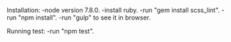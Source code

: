 Installation:
-node version 7.8.0.
-install ruby.
-run "gem install scss_lint".
-run "npm install".
-run "gulp" to see it in browser.

Running test:
-run "npm test".
